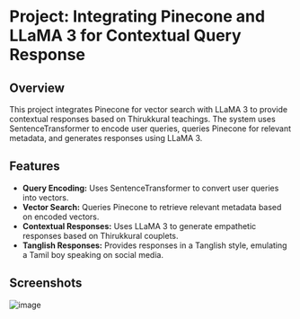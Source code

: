 # Project: Integrating Pinecone and LLaMA 3 for Contextual Query Response

## Overview

This project integrates Pinecone for vector search with LLaMA 3 to provide contextual responses based on Thirukkural teachings. The system uses SentenceTransformer to encode user queries, queries Pinecone for relevant metadata, and generates responses using LLaMA 3.

## Features

- **Query Encoding:** Uses SentenceTransformer to convert user queries into vectors.
- **Vector Search:** Queries Pinecone to retrieve relevant metadata based on encoded vectors.
- **Contextual Responses:** Uses LLaMA 3 to generate empathetic responses based on Thirukkural couplets.
- **Tanglish Responses:** Provides responses in a Tanglish style, emulating a Tamil boy speaking on social media.
## Screenshots
![image](https://github.com/user-attachments/assets/aa260f75-16b4-4fd3-bcf6-a032659357fa)
